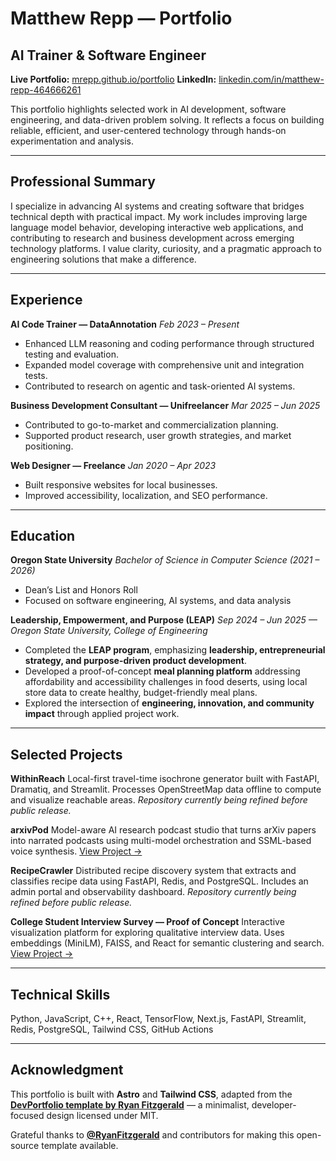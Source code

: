 # Matthew Repp — Portfolio

## AI Trainer & Software Engineer

**Live Portfolio:** [mrepp.github.io/portfolio](https://mrepp.github.io/portfolio)
**LinkedIn:** [linkedin.com/in/matthew-repp-464666261](https://www.linkedin.com/in/matthew-repp-464666261/)

This portfolio highlights selected work in AI development, software engineering, and data-driven problem solving.
It reflects a focus on building reliable, efficient, and user-centered technology through hands-on experimentation and analysis.

---

## Professional Summary

I specialize in advancing AI systems and creating software that bridges technical depth with practical impact.
My work includes improving large language model behavior, developing interactive web applications, and contributing to research and business development across emerging technology platforms.
I value clarity, curiosity, and a pragmatic approach to engineering solutions that make a difference.

---

## Experience

**AI Code Trainer — DataAnnotation**
*Feb 2023 – Present*

* Enhanced LLM reasoning and coding performance through structured testing and evaluation.
* Expanded model coverage with comprehensive unit and integration tests.
* Contributed to research on agentic and task-oriented AI systems.

**Business Development Consultant — Unifreelancer**
*Mar 2025 – Jun 2025*

* Contributed to go-to-market and commercialization planning.
* Supported product research, user growth strategies, and market positioning.

**Web Designer — Freelance**
*Jan 2020 – Apr 2023*

* Built responsive websites for local businesses.
* Improved accessibility, localization, and SEO performance.

---

## Education

**Oregon State University**
*Bachelor of Science in Computer Science (2021 – 2026)*

* Dean’s List and Honors Roll
* Focused on software engineering, AI systems, and data analysis

**Leadership, Empowerment, and Purpose (LEAP)**
*Sep 2024 – Jun 2025 — Oregon State University, College of Engineering*

* Completed the **LEAP program**, emphasizing **leadership, entrepreneurial strategy, and purpose-driven product development**.
* Developed a proof-of-concept **meal planning platform** addressing affordability and accessibility challenges in food deserts, using local store data to create healthy, budget-friendly meal plans.
* Explored the intersection of **engineering, innovation, and community impact** through applied project work.

---

## Selected Projects

**WithinReach**
Local-first travel-time isochrone generator built with FastAPI, Dramatiq, and Streamlit.
Processes OpenStreetMap data offline to compute and visualize reachable areas.
*Repository currently being refined before public release.*

**arxivPod**
Model-aware AI research podcast studio that turns arXiv papers into narrated podcasts using multi-model orchestration and SSML-based voice synthesis.
[View Project →](https://github.com/Mrepp/arxivPod)

**RecipeCrawler**
Distributed recipe discovery system that extracts and classifies recipe data using FastAPI, Redis, and PostgreSQL.
Includes an admin portal and observability dashboard.
*Repository currently being refined before public release.*

**College Student Interview Survey — Proof of Concept**
Interactive visualization platform for exploring qualitative interview data.
Uses embeddings (MiniLM), FAISS, and React for semantic clustering and search.
[View Project →](https://github.com/Mrepp/SESAP-validation-test)

---

## Technical Skills

Python, JavaScript, C++, React, TensorFlow, Next.js, FastAPI, Streamlit, Redis, PostgreSQL, Tailwind CSS, GitHub Actions

---

## Acknowledgment

This portfolio is built with **Astro** and **Tailwind CSS**, adapted from the
**[DevPortfolio template by Ryan Fitzgerald](https://ryanfitzgerald.github.io/devportfolio)** —
a minimalist, developer-focused design licensed under MIT.

Grateful thanks to **[@RyanFitzgerald](https://github.com/RyanFitzgerald)** and contributors for making this open-source template available.
